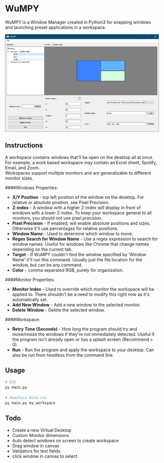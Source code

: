 # WuMPY

WuMPY is a Window Manager created in Python3 for snapping windows and launching preset applications in a workspace. 
<p align="center">
   <img src="./Preview/WuMPY.png"/>
</p>

## Instructions
A workspace contains windows that'll be open on the desktop all at once. For example, a work based workspace may contain an Excel sheet, Spotify, Email, and Zoom.
<br>Workspaces support multiple monitors and are generalizable to different monitor sizes. 
<br>

####Windows Properties:
* <b>X/Y Position</b> - top left position of the window on the desktop. For relative or absolute position, see Pixel Precision.
* <b>Z-index</b> - A window with a higher Z-index will display in front of windows with a lower Z-index. To keep your workspace general to all monitors, you should not use pixel precision.
* <b>Pixel Precision</b> - If enabled, will enable absolute positions and sizes. Otherwise it'll use percentages for relative positions.
* <b>Window Name</b> - Used to determine which window to move.
* <b>Regex Search for Window Name</b> - Use a regex expression to search for window names. Useful for windows like Chrome that change names depending on the current tab.
* <b>Target</b> - If WuMPY couldn't find the window specified by 'Window Name' it'll run this command. Usually just the file location for the window, but can be any command.
* <b>Color</b> - comma separated RGB, purely for organization.

####Monitor Properties:
* <b>Monitor Index</b> - Used to override which monitor the workspace will be applied to. There shouldn't be a need to modify this right now as it's automatically set.  
* <b>Add New Window</b> - Add a new window to the selected monitor.
* <b>Delete Window</b> - Delete the selected window.

####Workspace:
* <b>Retry Time (Seconds)</b> - How long the program should try and move/resize the windows if they're not immediately detected. Useful if the program isn't already open or has a splash screen (Recommend > 0).
* <b>Run</b> - Run the program and apply the workspace to your desktop. Can also be run from headless from the command line.


## Usage

```python
# GUI
py main.py

# Headless Auto-run
py main.py my_workspace
```

## Todo
- Create a new Virtual Desktop
- Custom Monitor dimensions
- Auto detect windows on screen to create workspace
- Drag window in canvas
- Validators for text fields.
- click window in canvas to select